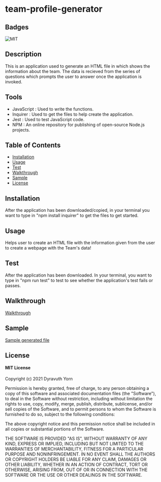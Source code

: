 # team-profile-generator

## Badges

![MIT](https://img.shields.io/badge/license-MIT-success)

## Description

This is an application used to generate an HTML file in which shows the information about the team. The data is recieved from the series of questions which prompts the user to answer once the application is invoked.

## Tools

- JavaScript : Used to write the functions.
- Inquirer : Used to get the files to help create the application.
- Jest : Used to test JavaScript code.
- NPM : An online repository for publishing of open-source Node.js projects.

## Table of Contents

- [Installation](#installation)
- [Usage](#usage)
- [Test](#test)
- [Walkthrough](#walkthrough)
- [Sample](#sample)
- [License](#license)

## Installation

After the application has been downloaded/copied, in your terminal you want to type in "npm install inquirer" to get the files to get started.

## Usage

Helps user to create an HTML file with the information given from the user to create a webpage with the Team's data!

## Test

After the application has been downloaded. In your terminal, you want to type in "npm run test" to test to see whether the application's test fails or passes.

## Walkthrough

[Walkthrough](https://drive.google.com/file/d/1T0MST4A5assL36bhccK5VIkfRgmGuXV9/view)

## Sample

[Sample generated file](./dist/index.html)

## License

#### MIT License

Copyright (c) 2021 Dyravuth Yorn

Permission is hereby granted, free of charge, to any person obtaining a copy
of this software and associated documentation files (the "Software"), to deal
in the Software without restriction, including without limitation the rights
to use, copy, modify, merge, publish, distribute, sublicense, and/or sell
copies of the Software, and to permit persons to whom the Software is
furnished to do so, subject to the following conditions:

The above copyright notice and this permission notice shall be included in all
copies or substantial portions of the Software.

THE SOFTWARE IS PROVIDED "AS IS", WITHOUT WARRANTY OF ANY KIND, EXPRESS OR
IMPLIED, INCLUDING BUT NOT LIMITED TO THE WARRANTIES OF MERCHANTABILITY,
FITNESS FOR A PARTICULAR PURPOSE AND NONINFRINGEMENT. IN NO EVENT SHALL THE
AUTHORS OR COPYRIGHT HOLDERS BE LIABLE FOR ANY CLAIM, DAMAGES OR OTHER
LIABILITY, WHETHER IN AN ACTION OF CONTRACT, TORT OR OTHERWISE, ARISING FROM,
OUT OF OR IN CONNECTION WITH THE SOFTWARE OR THE USE OR OTHER DEALINGS IN THE
SOFTWARE.
